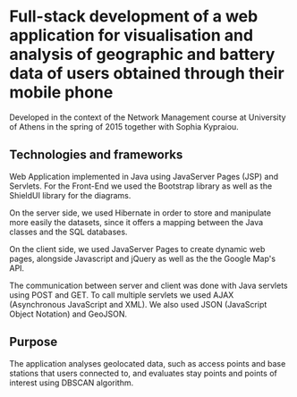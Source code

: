 # Full-stack development of a web application for visualisation and analysis of geographic and battery data of users obtained through their mobile phone

Developed in the context of the Network Management course at University of Athens in the spring of 2015 together with Sophia Kypraiou.

## Technologies and frameworks

 Web Application implemented in Java using JavaServer Pages (JSP) and Servlets. For the Front-End we used the Bootstrap library as well as the ShieldUI library for the diagrams.

On the server side, we used Hibernate in order to store and manipulate more easily the datasets, since it offers a mapping between the Java classes and the SQL databases.

On the client side, we used JavaServer Pages to create dynamic web pages, alongside Javascript and jQuery as well as the the Google Map's API.

The communication between server and client was done with Java servlets using POST and GET. To call multiple servlets we used AJAX (Asynchronous JavaScript and XML).
We also used JSON (JavaScript Object Notation) and GeoJSON.

## Purpose 

 The application analyses geolocated data, such as access points and base stations that users connected to, 
 and evaluates stay points and points of interest using DBSCAN algorithm. 
 

 
 
 
 
 
